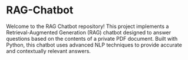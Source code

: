 # RAG-Chatbot
Welcome to the RAG Chatbot repository! This project implements a Retrieval-Augmented Generation (RAG) chatbot designed to answer questions based on the contents of a private PDF document. Built with Python, this chatbot uses advanced NLP techniques to provide accurate and contextually relevant answers.
